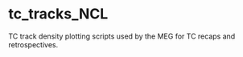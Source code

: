 # tc_tracks_NCL
TC track density plotting scripts used by the MEG for TC recaps and retrospectives.
